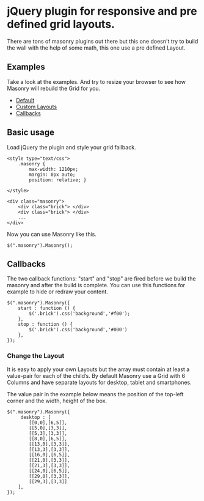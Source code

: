 # jQuery plugin for responsive and pre defined grid layouts.

There are tons of masonry plugins out there but this one doesn't try to build  the wall with the help of some math, this one use a pre defined Layout.

## Examples
Take a look at the examples. And try to resize your browser to see how Masonry will rebuild the Grid for you.

* [Default](http://monocult.github.io/jquery-masonry/examples/default.html) 
* [Custom Layouts](http://monocult.github.io/jquery-masonry/examples/layout.html)
* [Callbacks](http://monocult.github.io/jquery-masonry/examples/callback.html)

## Basic usage

Load jQuery the plugin and style your grid fallback. 

    <style type="text/css">
        .masonry {
            max-width: 1210px;
            margin: 0px auto;
            position: relative; }

    </style>

    <div class="masonry">   
        <div class="brick"> </div>
        <div class="brick"> </div>
        ...
    </div>

Now you can use Masonry like this.

    $(".masonry").Masonry();

## Callbacks

The two  callback functions: "start" and "stop" are fired before we build the masonry and after the build is complete. You can use this functions for example to hide or redraw your content.

    $(".masonry").Masonry({
        start : function () {
            $('.brick').css('background','#f00'); 
        },
        stop : function () {
            $('.brick').css('background','#000')
        },
    });

### Change the Layout

It is easy to apply your own Layouts but the array must contain at least a value-pair for each of the child’s. By default Masonry use a Grid with 6 Columns and have separate layouts for desktop, tablet and smartphones.

The value pair in the example below means the position of the top-left corner and the width, height of the box.

    $(".masonry").Masonry({
         desktop : [
            [[0,0],[6,5]],
            [[5,0],[3,3]],
            [[5,3],[3,3]],
            [[8,0],[6,5]],
            [[13,0],[3,3]],
            [[13,3],[3,3]],
            [[16,0],[6,5]],
            [[21,0],[3,3]],
            [[21,3],[3,3]],
            [[24,0],[6,5]],
            [[29,0],[3,3]],
            [[29,3],[3,3]]
        ],
    });


